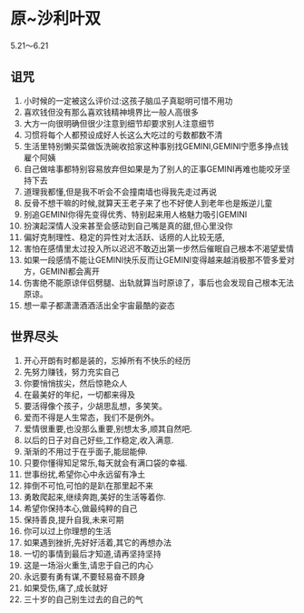 # 原~沙利叶双
5.21～6.21
## 诅咒
1.	小时候的一定被这么评价过:这孩子脑瓜子真聪明可惜不用功
2.	喜欢钱但没有那么喜欢钱精神境界比一般人高很多
3.	大方一向很明确但很少注意到细节却要求别人注意细节
4.	习惯将每个人都预设成好人长这么大吃过的亏数都数不清
5.	生活里特别懒买菜做饭洗碗收拾家这种事别找GEMINI,GEMINI宁愿多挣点钱雇个阿姨
6.	自己做啥事都特别容易放弃但如果是为了别人的正事GEMINI再难也能咬牙坚持下去
7.	道理我都懂,但是我不听会不会撞南墙也得我先走过再说
8.	反骨不想干嘛的时候,就算天王老子来了也不好使人到老年也是叛逆儿童
9.	别追GEMINI你得先变得优秀、特别起来用人格魅力吸引GEMINI
10.	扮演起深情人没来甚至会感动到自己嘴是真的甜,但心里没你
11.	偏好克制理性、稳定的异性对太活跃、话痨的人比较无感,
12.	害怕在感情里太过投入所以迟迟不敢迈出第一步然后催眠自己根本不渴望爱情
13.	如果一段感情不能让GEMINI快乐反而让GEMINI变得越来越消极那不管多爱对方，GEMINI都会离开
14.	伤害绝不能原谅伴侣劈腿、出轨就算当时原谅了，事后也会发现自己根本无法原谅。
15.	想一辈子都潇潇酒酒活出全宇宙最酷的姿态

## 世界尽头
1.	开心开朗有时都是装的，忘掉所有不快乐的经历
2.	先努力赚钱，努力充实自己
3.	你要悄悄拔尖，然后惊艳众人
4.	在最美好的年纪，一切都来得及
5.	要活得像个孩子，少胡思乱想，多笑笑。
6.	爱而不得是人生常态，我们不是例外。
7.	爱情很重要,也没那么重要,别想太多,顺其自然吧.
8.	以后的日子对自己好些,工作稳定,收入满意.
9.	渐渐的不用过于在乎面子,能屈能伸.
10.	只要你懂得知足常乐,每天就会有满口袋的幸福.
11.	世事纷扰,希望你心中永远留有净土
12.	摔倒不可怕,可怕的是趴在那里起不来
13.	勇敢爬起来,继续奔跑,美好的生活等着你.
14.	希望你保持本心,做最纯粹的自己
15.	保持善良,提升自我,未来可期
16.	你可以过上你理想的生活
17.	如果遇到挫折,先好好活着,其它的再想办法
18.	一切的事情到最后才知道,请再坚持坚持
19.	这是一场浴火重生,请忠于自己的内心
20.	永远要有勇有谋,不要轻易奋不顾身
21.	如果受伤,痛了,成长就好
22.	三十岁的自己别生过去的自己的气
